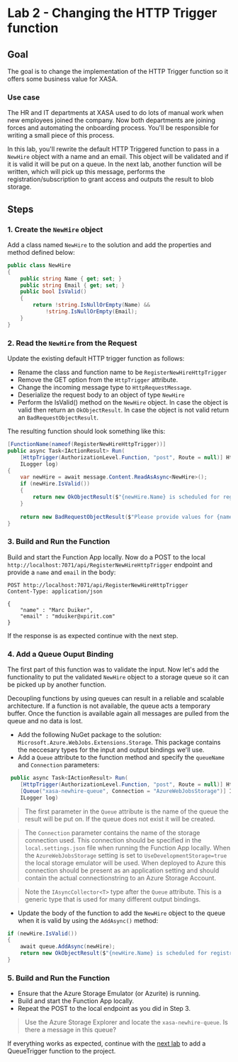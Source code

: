 # Lab 2 - Changing the HTTP Trigger function

## Goal

The goal is to change the implementation of the HTTP Trigger function so it offers some business value for XASA.

### Use case
The HR and IT departments at XASA used to do lots of manual work when new employees joined the company. Now both departments are joining forces and automating the onboarding process. You'll be responsible for writing a small piece of this process. 

In this lab, you'll rewrite the default HTTP Triggered function to pass in a `NewHire` object with a name and an email. This object will be validated and if it is valid it will be put on a queue. In the next lab, another function will be written, which will pick up this message, performs the registration/subscription to grant access and outputs the result to blob storage.

## Steps

### 1. Create the `NewHire` object

Add a class named `NewHire` to the solution and add the properties and method defined below:

```csharp
public class NewHire
{
    public string Name { get; set; }
    public string Email { get; set; }
    public bool IsValid()
    {
        return !string.IsNullOrEmpty(Name) &&
            !string.IsNullOrEmpty(Email);
    }
}
```

### 2. Read the `NewHire` from the Request

Update the existing default HTTP trigger function as follows:

- Rename the class and function name to be `RegisterNewHireHttpTrigger`
- Remove the GET option from the `HttpTrigger` attribute.
- Change the incoming message type to `HttpRequestMessage`.
- Deserialize the request body to an object of type `NewHire`
- Perform the IsValid() method on the `NewHire` object. In case the object is valid then return an `OkObjectResult`. In case the object is not valid return an `BadRequestObjectResult`.

The resulting function should look something like this:

```csharp
[FunctionName(nameof(RegisterNewHireHttpTrigger))]
public async Task<IActionResult> Run(
    [HttpTrigger(AuthorizationLevel.Function, "post", Route = null)] HttpRequestMessage message,
    ILogger log)
{
    var newHire = await message.Content.ReadAsAsync<NewHire>();
    if (newHire.IsValid())
    {
        return new OkObjectResult($"{newHire.Name} is scheduled for registration.");
    }
    
    return new BadRequestObjectResult($"Please provide values for {nameof(NewHire.Name)} and {nameof(NewHire.Email)}");
}
```

### 3. Build and Run the Function 

Build and start the Function App locally. Now do a POST to the local `http://localhost:7071/api/RegisterNewHireHttpTrigger` endpoint and provide a `name` and `email` in the body:

```http
POST http://localhost:7071/api/RegisterNewHireHttpTrigger
Content-Type: application/json

{
    "name" : "Marc Duiker",
    "email" : "mduiker@xpirit.com"
}
```

If the response is as expected continue with the next step.

### 4. Add a Queue Ouput Binding

The first part of this function was to validate the input. Now let's add the functionality to put the validated `NewHire` object to a storage queue so it can be picked up by another function.

Decoupling functions by using queues can result in a reliable and scalable architecture. If a function is not available, the queue acts a temporary buffer. Once the function is available again all messages are pulled from the queue and no data is lost.

- Add the following NuGet package to the solution: `Microsoft.Azure.WebJobs.Extensions.Storage`. This package contains the neccesary types for the input and output bindings we'll use.
- Add a `Queue` attribute to the function method and specify the `queueName` and `Connection` parameters:

```csharp
 public async Task<IActionResult> Run(
    [HttpTrigger(AuthorizationLevel.Function, "post", Route = null)] HttpRequestMessage message,
    [Queue("xasa-newhire-queue", Connection = "AzureWebJobsStorage")] IAsyncCollector<NewHire> queue,
    ILogger log)
```

> The first parameter in the `Queue` attribute is the name of the queue the result will be put on. If the queue does not exist it will be created.

> The `Connection` parameter contains the name of the storage connection used. This connection should be specified in the `local.settings.json` file when running the Function App locally. When the `AzureWebJobsStorage` setting is set to `UseDevelopmentStorage=true` the local storage emulator will be used. When deployed to Azure this connection should be present as an application setting and should contain the actual connectionstring to an Azure Storage Account.

> Note the `IAsyncCollector<T>` type after the `Queue` attribute. This is a generic type that is used for many different output bindings.

- Update the body of the function to add the `NewHire` object to the queue when it is valid by using the `AddAsync()` method:

```csharp
if (newHire.IsValid())
{
    await queue.AddAsync(newHire);
    return new OkObjectResult($"{newHire.Name} is scheduled for registration.");
}
```

### 5. Build and Run the Function

- Ensure that the Azure Storage Emulator (or Azurite) is running.
- Build and start the Function App locally.
- Repeat the POST to the local endpoint as you did in Step 3.

> Use the Azure Storage Explorer and locate the `xasa-newhire-queue`. Is there a message in this queue?

If everything works as expected, continue with the [next lab](3_create_queuetrigger_function.md) to add a QueueTrigger function to the project.



